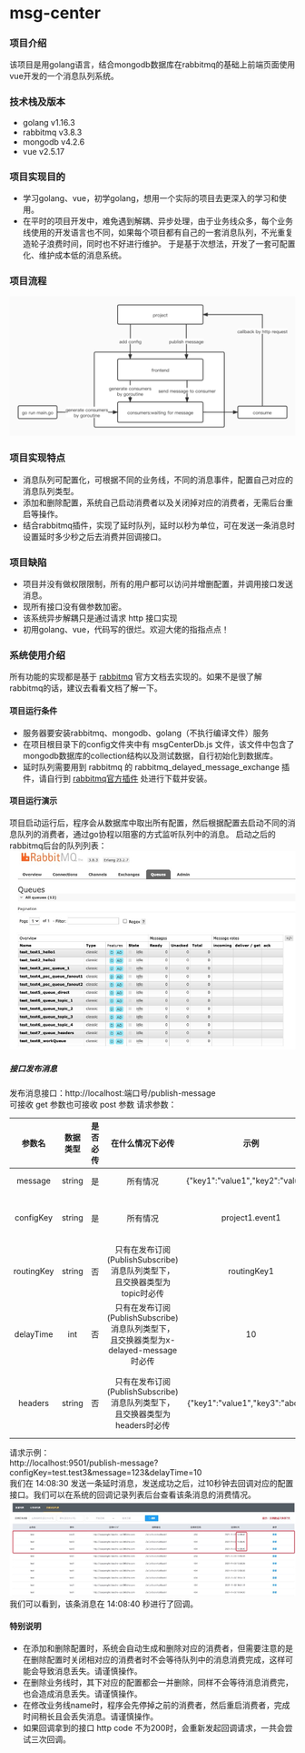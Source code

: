 # msg-center
### 项目介绍
该项目是用golang语言，结合mongodb数据库在rabbitmq的基础上前端页面使用vue开发的一个消息队列系统。
### 技术栈及版本
- golang v1.16.3
- rabbitmq v3.8.3
- mongodb v4.2.6
- vue v2.5.17
### 项目实现目的
- 学习golang、vue，初学golang，想用一个实际的项目去更深入的学习和使用。
- 在平时的项目开发中，难免遇到解耦、异步处理，由于业务线众多，每个业务线使用的开发语言也不同，如果每个项目都有自己的一套消息队列，不光重复造轮子浪费时间，同时也不好进行维护。
于是基于次想法，开发了一套可配置化、维护成本低的消息系统。
### 项目流程
![process 流程](public/img/process.jpg)
### 项目实现特点
- 消息队列可配置化，可根据不同的业务线，不同的消息事件，配置自己对应的消息队列类型。
- 添加和删除配置，系统自己启动消费者以及关闭掉对应的消费者，无需后台重启等操作。
- 结合rabbitmq插件，实现了延时队列，延时以秒为单位，可在发送一条消息时设置延时多少秒之后去消费并回调接口。
### 项目缺陷
- 项目并没有做权限限制，所有的用户都可以访问并增删配置，并调用接口发送消息。
- 现所有接口没有做参数加密。
- 该系统异步解耦只是通过请求 http 接口实现
- 初用golang、vue，代码写的很烂。欢迎大佬的指指点点！
### 系统使用介绍
所有功能的实现都是基于 [rabbitmq](https://www.rabbitmq.com/tutorials/tutorial-one-go.html) 官方文档去实现的。如果不是很了解rabbitmq的话，建议去看看文档了解一下。
#### 项目运行条件
- 服务器要安装rabbitmq、mongodb、golang（不执行编译文件）服务
- 在项目根目录下的config文件夹中有 msgCenterDb.js 文件，该文件中包含了mongodb数据库的collection结构以及测试数据，自行初始化到数据库。
- 延时队列需要用到 rabbitmq 的 rabbitmq_delayed_message_exchange 插件，请自行到 [rabbitmq官方插件](https://www.rabbitmq.com/community-plugins.html) 处进行下载并安装。
#### 项目运行演示
项目启动运行后，程序会从数据库中取出所有配置，然后根据配置去启动不同的消息队列的消费者，通过go协程以阻塞的方式监听队列中的消息。
启动之后的rabbitmq后台的队列列表：  
![queuelist 队列列表](public/img/queueList.jpg)
##### 接口发布消息
发布消息接口：http://localhost:端口号/publish-message  
可接收 get 参数也可接收 post 参数
请求参数：

| 参数名 | 数据类型 | 是否必传 | 在什么情况下必传 | 示例 | 备注 |
|:-----:|:-------:|:------:|:-------------:|:---------:|:----:|
| message | string | 是 | 所有情况 | {"key1":"value1","key2":"value2"} | 要发送的消息 |
| configKey | string | 是 | 所有情况 | project1.event1 | 对应的配置事件，格式为：项目.事件 |
| routingKey | string | 否 | 只有在发布订阅(PublishSubscribe)消息队列类型下，且交换器类型为topic时必传 | routingKey1 | 路径，routingkey |
| delayTime | int | 否 | 只有在发布订阅(PublishSubscribe)消息队列类型下，且交换器类型为x-delayed-message时必传 | 10 | 消息延时时长，单位为秒 |
| headers | string | 否 | 只有在发布订阅(PublishSubscribe)消息队列类型下，且交换器类型为headers时必传 | {"key1":"value1","key3":"abcde"} | headers模式下的匹配key-value，数据格式为json |

请求示例：  
http://localhost:9501/publish-message?configKey=test.test3&message=123&delayTime=10  
我们在 14:08:30 发送一条延时消息，发送成功之后，过10秒钟去回调对应的配置接口。我们可以在系统的回调记录列表后台查看该条消息的消费情况。  
![callbacklist 回调列表](public/img/callbackList.jpg)  
我们可以看到，该条消息在 14:08:40 秒进行了回调。

#### 特别说明
- 在添加和删除配置时，系统会自动生成和删除对应的消费者，但需要注意的是在删除配置时关闭相对应的消费者时不会等待队列中的消息消费完成，这样可能会导致消息丢失。请谨慎操作。
- 在删除业务线时，其下对应的配置都会一并删除，同样不会等待消息消费完，也会造成消息丢失。请谨慎操作。
- 在修改业务线name时，程序会先停掉之前的消费者，然后重启消费者，完成时间稍长且会丢失消息。请谨慎操作。
- 如果回调拿到的接口 http code 不为200时，会重新发起回调请求，一共会尝试三次回调。